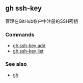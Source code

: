 

## gh ssh-key

管理在GitHub帐户中注册的SSH密钥

### Commands

-   [gh ssh-key add](./gh_ssh-key_add)
-   [gh ssh-key list](./gh_ssh-key_list)

### See also

-   [gh](./gh)
